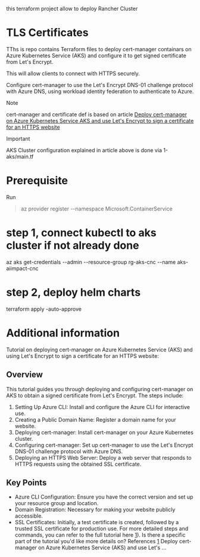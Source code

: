 this terraform project allow to deploy Rancher Cluster
# TLS Certificates

TThs is repo contains Terraform files to deploy cert-manager containars  on Azure Kubernetes Service (AKS) and configure it to get signed certificate from Let's Encrypt.

This will allow  clients to connect with  HTTPS securely.

Configure cert-manager to use the Let's Encrypt DNS-01 challenge protocol with Azure DNS, using workload identity federation to authenticate to Azure.

> [!NOTE]
> cert-manager and certificate def is based on article [Deploy cert-manager on Azure Kubernetes Service AKS and use Let's Encrypt to sign a certificate for an HTTPS website](https://cert-manager.io/docs/tutorials/getting-started-aks-letsencrypt/#install-cert-manager)</br>

> [!IMPORTANT]
> AKS Cluster configuration explained in article above is done via 1-aks/main.tf

# Prerequisite

Run 
> az provider register --namespace Microsoft.ContainerService


# step 1, connect kubectl to aks cluster if not already done
az aks get-credentials --admin --resource-group rg-aks-cnc --name aks-aiimpact-cnc

# step 2, deploy helm charts 
terraform apply -auto-approve

# Additional information

Tutorial on deploying cert-manager on Azure Kubernetes Service (AKS) and using Let's Encrypt to sign a certificate for an HTTPS website:

## Overview
This tutorial guides you through deploying and configuring cert-manager on AKS to obtain a signed certificate from Let's Encrypt. The steps include:
1. Setting Up Azure CLI: Install and configure the Azure CLI for interactive use.
2. Creating a Public Domain Name: Register a domain name for your website.
3. Deploying cert-manager: Install cert-manager on your Azure Kubernetes cluster.
4. Configuring cert-manager: Set up cert-manager to use the Let's Encrypt DNS-01 challenge protocol with Azure DNS.
5. Deploying an HTTPS Web Server: Deploy a web server that responds to HTTPS requests using the obtained SSL certificate.
## Key Points
- Azure CLI Configuration: Ensure you have the correct version and set up your resource group and location.
- Domain Registration: Necessary for making your website publicly accessible.
- SSL Certificates: Initially, a test certificate is created, followed by a trusted SSL certificate for production use.
For more detailed steps and commands, you can refer to the full tutorial here [1](https://cert-manager.io/docs/tutorials/getting-started-aks-letsencrypt/#install-cert-manager)).
Is there a specific part of the tutorial you'd like more details on?
References
[1]((https://cert-manager.io/docs/tutorials/getting-started-aks-letsencrypt/#install-cert-manager)) Deploy cert-manager on Azure Kubernetes Service (AKS) and use Let's ...


